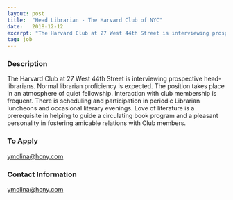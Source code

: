 ```yaml
---
layout: post
title:  "Head Librarian - The Harvard Club of NYC"
date:   2018-12-12
excerpt: "The Harvard Club at 27 West 44th Street is interviewing prospective head-librarians. Normal librarian proficiency is expected. The position takes place in an atmosphere of quiet fellowship. Interaction with club membership is frequent. There is scheduling and participation in periodic Librarian luncheons and occasional literary evenings. Love of literature is..."
tag: job
---
```


### Description   

The Harvard Club at 27 West 44th Street is interviewing prospective head-librarians. Normal librarian proficiency is expected. The position takes place in an atmosphere of quiet fellowship. Interaction with club membership is frequent. There is scheduling and participation in periodic Librarian luncheons and occasional literary evenings. Love of literature is a prerequisite in helping to guide a circulating book program and a pleasant personality in fostering amicable relations with Club members.












### To Apply   

ymolina@hcny.com




### Contact Information   

ymolina@hcny.com

